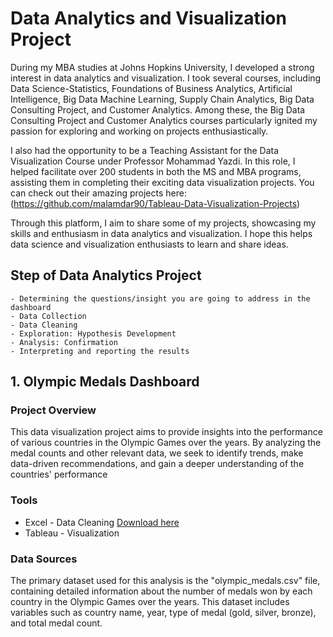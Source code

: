# Data Analytics and Visualization Project
During my MBA studies at Johns Hopkins University, I developed a strong interest in data analytics and visualization. I took several courses, including Data Science-Statistics, Foundations of Business Analytics, Artificial Intelligence, Big Data Machine Learning, Supply Chain Analytics, Big Data Consulting Project, and Customer Analytics. Among these, the Big Data Consulting Project and Customer Analytics courses particularly ignited my passion for exploring and working on projects enthusiastically.

I also had the opportunity to be a Teaching Assistant for the Data Visualization Course under Professor Mohammad Yazdi. In this role, I helped facilitate over 200 students in both the MS and MBA programs, assisting them in completing their exciting data visualization projects. You can check out their amazing projects here: (https://github.com/malamdar90/Tableau-Data-Visualization-Projects)

Through this platform, I aim to share some of my projects, showcasing my skills and enthusiasm in data analytics and visualization. I hope this helps data science and visualization enthusiasts to learn and share ideas.

## Step of Data Analytics Project
    - Determining the questions/insight you are going to address in the dashboard
    - Data Collection
    - Data Cleaning
    - Exploration: Hypothesis Development
    - Analysis: Confirmation
    - Interpreting and reporting the results

## 1. Olympic Medals Dashboard

### Project Overview
This data visualization project aims to provide insights into the performance of various countries in the Olympic Games over the years. By analyzing the medal counts and other relevant data, we seek to identify trends, make data-driven recommendations, and gain a deeper understanding of the countries' performance

### Tools
- Excel - Data Cleaning [Download here](https://microsoft.com)
- Tableau - Visualization 

### Data Sources
The primary dataset used for this analysis is the "olympic_medals.csv" file, containing detailed information about the number of medals won by each country in the Olympic Games over the years. This dataset includes variables such as country name, year, type of medal (gold, silver, bronze), and total medal count.



